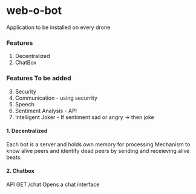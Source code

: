 # web-o-bot
Application to be installed on every drone

### Features 
1. Decentralized
2. ChatBox

### Features To be added
3. Security
4. Communication - using securrity
5. Speech
6. Sentiment Analysis - API 
7. Intelligent Joker - If sentiment sad or angry -> then joke


#### 1. Decentralized
Each bot is a server and holds own memory for processing
Mechanism to know alive peers and identify dead peers by sending and receieving alive beats.

#### 2. Chatbox
API
GET /chat
Opens a chat interface
